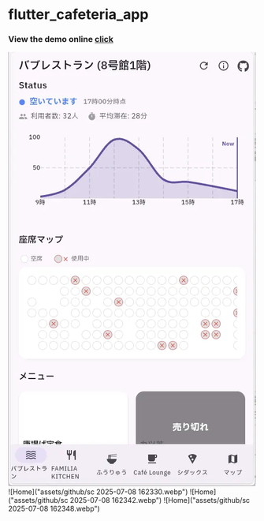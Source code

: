 # flutter_cafeteria_app

### View the demo online [click](https://flutter-cafeteria-app-web.netlify.app/)

![Home](assets/github/sc162320.webp)
![Home]("assets/github/sc 2025-07-08 162330.webp")
![Home]("assets/github/sc 2025-07-08 162342.webp")
![Home]("assets/github/sc 2025-07-08 162348.webp")